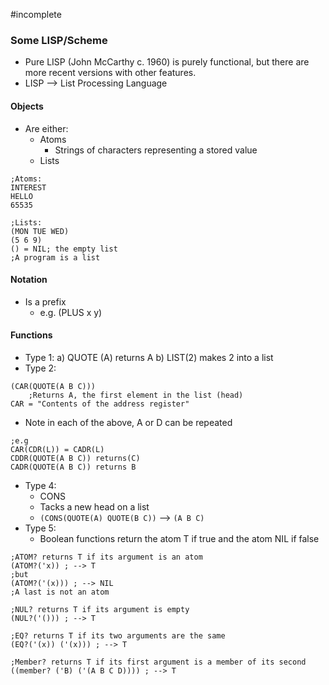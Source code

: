 #incomplete 
### Some LISP/Scheme
- Pure LISP (John McCarthy c. 1960) is purely functional, but there are more recent versions with other features.
- LISP --> List Processing Language
#### Objects
- Are either:
	- Atoms
		- Strings of characters representing a stored value
	- Lists
```LISP
;Atoms:
INTEREST
HELLO
65535

;Lists:
(MON TUE WED)
(5 6 9)
() = NIL; the empty list
;A program is a list
```
#### Notation
- Is a prefix
	- e.g. (PLUS x y)
#### Functions
- Type 1:
	a) QUOTE (A)
		returns A
	b) LIST(2)
		makes 2 into a list
- Type 2:
```LISP
(CAR(QUOTE(A B C)))
	;Returns A, the first element in the list (head)
CAR = "Contents of the address register"
```
- Note in each of the above, A or D can be repeated
```LISP
;e.g
CAR(CDR(L)) = CADR(L)
CDDR(QUOTE(A B C)) returns(C)
CADR(QUOTE(A B C)) returns B
```
- Type 4:
	- CONS
	- Tacks a new head on a list
	- `(CONS(QUOTE(A) QUOTE(B C))` --> `(A B C)`
- Type 5:
	- Boolean functions return the atom T if true and the atom NIL if false
```LISP
;ATOM? returns T if its argument is an atom
(ATOM?('x)) ; --> T
;but
(ATOM?('(x))) ; --> NIL
;A last is not an atom

;NUL? returns T if its argument is empty
(NUL?('())) ; --> T

;EQ? returns T if its two arguments are the same
(EQ?('(x)) ('(x))) ; --> T

;Member? returns T if its first argument is a member of its second
((member? ('B) ('(A B C D)))) ; --> T
```